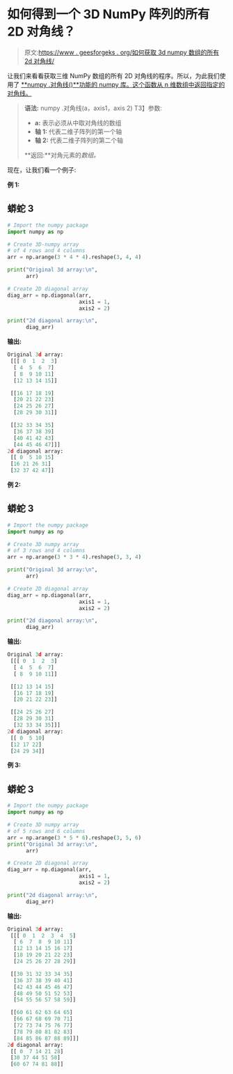 # 如何得到一个 3D NumPy 阵列的所有 2D 对角线？

> 原文:[https://www . geesforgeks . org/如何获取 3d numpy 数组的所有 2d 对角线/](https://www.geeksforgeeks.org/how-to-get-all-2d-diagonals-of-a-3d-numpy-array/)

让我们来看看获取三维 NumPy 数组的所有 2D 对角线的程序。所以，为此我们使用了 [**numpy .对角线()**功能的 numpy 库。这个函数从 n 维数组中返回指定的对角线。](https://www.geeksforgeeks.org/python-numpy-matrix-diagonal/)

> **语法:** numpy .对角线(a，axis1，axis 2)
> T3】参数:
> 
> *   **a:** 表示必须从中取对角线的数组
> *   **轴 1:** 代表二维子阵列的第一个轴
> *   **轴 2:** 代表二维子阵列的第二个轴
> 
> **返回:**对角元素的*数组。*

现在，让我们看一个例子:

**例 1:**

## 蟒蛇 3

```py
# Import the numpy package
import numpy as np

# Create 3D-numpy array
# of 4 rows and 4 columns
arr = np.arange(3 * 4 * 4).reshape(3, 4, 4)

print("Original 3d array:\n", 
      arr)

# Create 2D diagonal array
diag_arr = np.diagonal(arr, 
                       axis1 = 1,
                       axis2 = 2)

print("2d diagonal array:\n", 
      diag_arr)
```

**输出:**

```py
Original 3d array:
 [[[ 0  1  2  3]
  [ 4  5  6  7]
  [ 8  9 10 11]
  [12 13 14 15]]

 [[16 17 18 19]
  [20 21 22 23]
  [24 25 26 27]
  [28 29 30 31]]

 [[32 33 34 35]
  [36 37 38 39]
  [40 41 42 43]
  [44 45 46 47]]]
2d diagonal array:
 [[ 0  5 10 15]
 [16 21 26 31]
 [32 37 42 47]]

```

**例 2:**

## 蟒蛇 3

```py
# Import the numpy package
import numpy as np

# Create 3D numpy array
# of 3 rows and 4 columns
arr = np.arange(3 * 3 * 4).reshape(3, 3, 4)

print("Original 3d array:\n", 
      arr)

# Create 2D diagonal array
diag_arr = np.diagonal(arr, 
                       axis1 = 1,
                       axis2 = 2)

print("2d diagonal array:\n",
      diag_arr)
```

**输出:**

```py
Original 3d array:
 [[[ 0  1  2  3]
  [ 4  5  6  7]
  [ 8  9 10 11]]

 [[12 13 14 15]
  [16 17 18 19]
  [20 21 22 23]]

 [[24 25 26 27]
  [28 29 30 31]
  [32 33 34 35]]]
2d diagonal array:
 [[ 0  5 10]
 [12 17 22]
 [24 29 34]]

```

**例 3:**

## 蟒蛇 3

```py
# Import the numpy package
import numpy as np

# Create 3D numpy array
# of 5 rows and 6 columns
arr = np.arange(3 * 5 * 6).reshape(3, 5, 6)
print("Original 3d array:\n",
      arr)

# Create 2D diagonal array
diag_arr = np.diagonal(arr, 
                       axis1 = 1,
                       axis2 = 2)

print("2d diagonal array:\n",
      diag_arr)
```

**输出:**

```py
Original 3d array:
 [[[ 0  1  2  3  4  5]
  [ 6  7  8  9 10 11]
  [12 13 14 15 16 17]
  [18 19 20 21 22 23]
  [24 25 26 27 28 29]]

 [[30 31 32 33 34 35]
  [36 37 38 39 40 41]
  [42 43 44 45 46 47]
  [48 49 50 51 52 53]
  [54 55 56 57 58 59]]

 [[60 61 62 63 64 65]
  [66 67 68 69 70 71]
  [72 73 74 75 76 77]
  [78 79 80 81 82 83]
  [84 85 86 87 88 89]]]
2d diagonal array:
 [[ 0  7 14 21 28]
 [30 37 44 51 58]
 [60 67 74 81 88]]

```